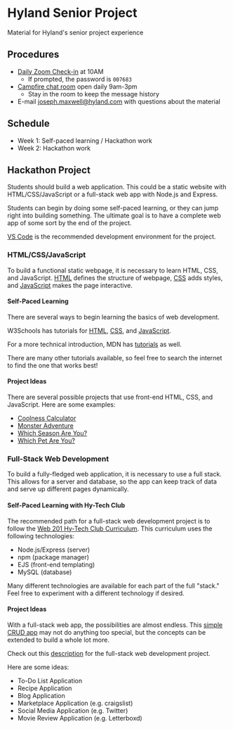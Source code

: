 # Hyland Senior Project
Material for Hyland's senior project experience

## Procedures
- [Daily Zoom Check-in](https://hyland.zoom.us/j/94268146031?pwd=b0F1emJRY2VER3dUTURNcHdaZERsdz09) at 10AM
    - If prompted, the password is `007683`
- [Campfire chat room](https://hylandsoftware.campfirenow.com/2b806) open daily 9am-3pm
    - Stay in the room to keep the message history
- E-mail [joseph.maxwell@hyland.com](mailto:joseph.maxwell@hyland.com) with questions about the material

## Schedule
- Week 1: Self-paced learning / Hackathon work
- Week 2: Hackathon work

## Hackathon Project
Students should build a web application. This could be a static website with HTML/CSS/JavaScript or a full-stack web app with Node.js and Express.

Students can begin by doing some self-paced learning, or they can jump right into building something. The ultimate goal is to have a complete web app of some sort by the end of the project.

[VS Code](https://code.visualstudio.com/download) is the recommended development environment for the project.

### HTML/CSS/JavaScript
To build a functional static webpage, it is necessary to learn HTML, CSS, and JavaScript. [HTML](https://developer.mozilla.org/en-US/docs/Web/HTML) defines the structure of webpage, [CSS](https://developer.mozilla.org/en-US/docs/Web/css) adds styles, and [JavaScript](https://developer.mozilla.org/en-US/docs/Web/javascript) makes the page interactive.

#### Self-Paced Learning
There are several ways to begin learning the basics of web development.

W3Schools has tutorials for [HTML](https://www.w3schools.com/html/html_basic.asp), [CSS](https://www.w3schools.com/css/css_intro.asp), and [JavaScript](https://www.w3schools.com/js/js_intro.asp).

For a more technical introduction, MDN has [tutorials](https://developer.mozilla.org/en-US/docs/Learn) as well.

There are many other tutorials available, so feel free to search the internet to find the one that works best!

#### Project Ideas
There are several possible projects that use front-end HTML, CSS, and JavaScript. Here are some examples:

- [Coolness Calculator](https://hylandtechclub.com/web-102/Week11/CoolnessCalculator.html)
- [Monster Adventure](https://hylandtechclub.com/web-102/Week11/MonsterAdventure.html)
- [Which Season Are You?](https://hylandtechclub.com/web-102/Week11/PersonalityQuiz.html)
- [Which Pet Are You?](https://mchiricohyland.github.io/web102finalproject)

### Full-Stack Web Development
To build a fully-fledged web application, it is necessary to use a full stack. This allows for a server and database, so the app can keep track of data and serve up different pages dynamically.

#### Self-Paced Learning with Hy-Tech Club
The recommended path for a full-stack web development project is to follow the [Web 201 Hy-Tech Club Curriculum](https://hylandtechclub.com/web-201). This curriculum uses the following technologies:

- Node.js/Express (server)
- npm (package manager)
- EJS (front-end templating)
- MySQL (database)

Many different technologies are available for each part of the full "stack." Feel free to experiment with a different technology if desired.

#### Project Ideas
With a full-stack web app, the possibilities are almost endless. This [simple CRUD app](https://infinite-spire-85843.herokuapp.com/) may not do anything too special, but the concepts can be extended to build a whole lot more.

Check out this [description](https://hylandtechclub.com/web-201/FinalProject/FinalProject.html) for the full-stack web development project. 

Here are some ideas:
- To-Do List Application
- Recipe Application
- Blog Application
- Marketplace Application (e.g. craigslist)
- Social Media Application (e.g. Twitter)
- Movie Review Application (e.g. Letterboxd)
